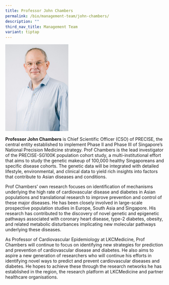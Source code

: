 ```yaml
---
title: Professor John Chambers
permalink: /bio/management-team/john-chambers/
description: ""
third_nav_title: Management Team
variant: tiptap
---
```

<div class="isomer-image-wrapper">
<img style="width:200px" height="auto" width="100%" src="/images/Bio/Management%20Team/professor%20john%20chambers.jpg">
</div>
<p><strong>Professor John Chambers</strong> is Chief Scientific Officer (CSO)
of PRECISE, the central entity established to implement Phase II and Phase
III of Singapore’s National Precision Medicine strategy. Prof Chambers
is the lead investigator of the PRECISE-SG100K population cohort study,
a multi-institutional effort that aims to study the genetic makeup of 100,000
healthy Singaporeans and specific disease cohorts. The genetic data will
be integrated with detailed lifestyle, environmental, and clinical data
to yield rich insights into factors that contribute to Asian diseases and
conditions.</p>
<p>Prof Chambers’ own research focuses on identification of mechanisms underlying
the high rate of cardiovascular disease and diabetes in Asian populations
and translational research to improve prevention and control of these major
diseases. He has been closely involved in large-scale prospective population
studies in Europe, South Asia and Singapore. His research has contributed
to the discovery of novel genetic and epigenetic pathways associated with
coronary heart disease, type-2 diabetes, obesity, and related metabolic
disturbances implicating new molecular pathways underlying these diseases.</p>
<p>As Professor of Cardiovascular Epidemiology at LKCMedicine, Prof Chambers
will continue to focus on identifying new strategies for prediction and
prevention of cardiovascular disease and diabetes. He also aims to aspire
a new generation of researchers who will continue his efforts in identifying
novel ways to predict and prevent cardiovascular diseases and diabetes.
He hopes to achieve these through the research networks he has established
in the region, the research platform at LKCMedicine and partner healthcare
organisations.</p>